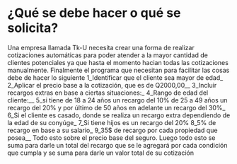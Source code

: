 # ¿Qué se debe hacer o qué se solicita?


Una empresa llamada Tk-U necesita crear una forma de realizar cotizaciones automáticas para poder atender a la mayor cantidad de clientes potenciales
ya que hasta el momento hacian todas las cotizaciones manualmente.
Finalmente el programa que necesitan para facilitar las cosas debe de hacer lo siguiente
1_Identificar que el cliente sea mayor de edad_
2_Aplicar el precio base a la cotización, que es de Q2000,00__
3_Incluir recargos extras en base a ciertas situaciones:_
4_Rango de edad del cliente:__
5_si tiene de 18 a 24 años un recargo del 10%
de 25 a 49 años un recargo del 20%
y por último de 50 años en adelante un recargo del 30%_
6_Si el cliente es casado, donde se realiza un recargo extra dependiendo de la edad de su conyúge_
7_Si tiene hijos es un recargo del 20%
8_5% de recargo en base a su salario_
9_35$ de recargo por cada propiedad que posea__
Todo esto sobre el precio base del seguro.
Luego todo esto se suma para darle un total del recargo que se le agregará por cada condición que cumpla y se suma para darle un valor total de su cotización




 

